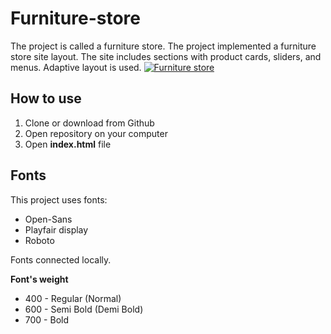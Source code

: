 # Furniture-store
The project is called a furniture store. The project implemented a furniture store site layout. The site includes sections with product cards, sliders, and menus. Adaptive layout is used. 
[![Furniture store](https://i.postimg.cc/wxLSNbDw/2022-04-17-18-27-17.png)](https://postimg.cc/grcSFsSh)

## How to use
1. Clone or download from Github
2. Open repository on your computer
3. Open **index.html** file

## Fonts
This project uses fonts:
- Open-Sans
- Playfair display
- Roboto

Fonts connected locally.

**Font's weight**
- 400 - Regular (Normal)
-  600 - Semi Bold (Demi Bold)
- 700 - Bold

